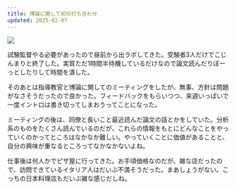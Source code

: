 ```yaml
---
title: 博論に関して初の打ち合わせ
updated: 2025-02-07
---
```

![](https://i.imgur.com/AXqYdQV.jpeg)

試験監督やる必要があったので昼前から出ラボしてきた。受験者3人だけでこじんまりと終了した。実質ただ1時間半待機しているだけなので論文読んだりぼーっとしたりして時間を潰した。

そのあとは指導教官と博論に関してのミーティングをしたが、無事、方針は問題がなさそうだったので良かった。フィードバックをもらいつつ、来週いっぱいで一度イントロは書き切ってしまおうってことになった。

ミーティングの後は、同僚と長いこと最近読んだ論文の話とかをしていた。分析系のものをたくさん読んでいるのだが、これらの情報をもとにどんなことをやっていくのかってところはなかなか難しい。やっていくことに価値があることと、自分の興味が重なるところってなかなかないよね。

仕事後は何人かでピザ屋に行ってきた。お手頃価格なのだが、雑な店だったので、訪問できているイタリア人はだいぶ不満そうだった。まあしょうがない。こっちの日本料理店もだいぶ雑な感じだしね。